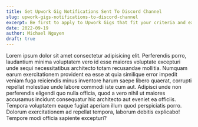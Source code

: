 ```yaml
---
title: Get Upwork Gig Notifications Sent To Discord Channel
slug: upwork-gigs-notifications-to-discord-channel
excerpt: Be first to apply to Upwork Gigs that fit your criteria and expertise.
date: 2022-09-19
author: Michael Nguyen
draft: true
---
```


Lorem ipsum dolor sit amet consectetur adipisicing elit. Perferendis porro, laudantium minima voluptatem vero id esse maiores voluptate excepturi unde sequi necessitatibus architecto totam recusandae mollitia. Numquam earum exercitationem provident ea esse at quia similique error impedit veniam fuga reiciendis minus inventore harum saepe libero quaerat, corrupti repellat molestiae unde labore commodi iste cum aut. Adipisci unde non perferendis eligendi quo nulla officia, quod a vero nihil ut maiores accusamus incidunt consequatur hic architecto aut eveniet ea officiis. Tempora voluptatem eaque fugiat aperiam illum quod perspiciatis porro. Dolorum exercitationem ad repellat tempora, laborum debitis explicabo! Tempore modi officia sapiente excepturi?   

